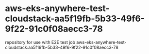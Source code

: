 # aws-eks-anywhere-test-cloudstack-aa5f19fb-5b33-49f6-9f22-91c0f08aecc3-78
repository for use with E2E test job aws-eks-anywhere-test-cloudstack:aa5f19fb-5b33-49f6-9f22-91c0f08aecc3-78
